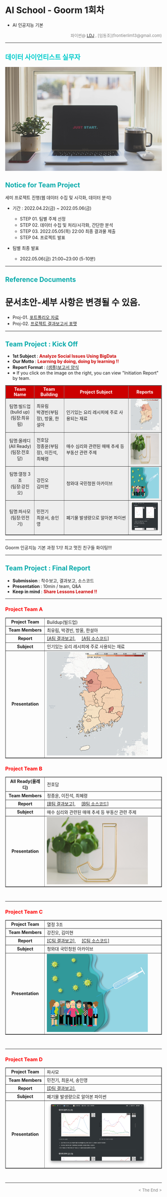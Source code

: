 
# AI School - Goorm 1회차
* AI 인공지능 기본

<div align='right'>
    <font size=2 color='gray'>파이썬@ <font color='blue'>
       <a href='https://www.facebook.com/dongjo.lim.7'>LDJ</a>
    </font>, [임동조](frontierlim13@gmail.com)</font></div>
<hr>

<h2><font color="#00CCCC"><b>데이터 사이언티스트 실무자</b></font></h2>

<img src="./images/just_start.jpg">

## <font color='#00AAAA'>Notice for Team Project</font>

세미 프로젝트 진행(웹 데이터 수집 및 시각화, 데이터 분석)
* 기간 : 2022.04.22(금) ~ 2022.05.06(금) <br>
  * STEP 01. 팀별 주제 선정 <br>
  * STEP 02. 데이터 수집 및 처리/시각화, 간단한 분석<br>
  * STEP 03. 2022.05.05(목) 22:00 최종 결과물 제출<br>
  * STEP 04. 프로젝트 발표<br>
  
* 팀별 최종 발표   <br>
  * 2022.05.06(금) 21:00~23:00 (5-10분)
<hr>

## <font color='#00AAAA'>Reference Documents</font>

# 문서초안-세부 사항은 변경될 수 있음.
- Proj-01. [포트폴리오 자료      ][proj-01]
- Proj-02. [프로젝트 결과보고서 포맷   ][proj-02]


[proj-01]:  ./docu/Goorm10_프로젝트보고서_포맷_OOO팀.docx "Go proj-01"
[proj-02]:  ./docu/팀별프로젝트수행_결과작성양식_kdigital.pptx "Go proj-02"

<hr>


##  <font color='#00AAAA'>Team Project : Kick Off</font>

- <b>1st Subject </b>: <font color='#CC0000'><b>Analyze Social Issues Using BigData </b></font>
- <b>Our Motto   </b>: <font color='#CC0000'><b>Learning by doing, doing by learning !! </b></font>
- <b>Report Format </b>: <a href="./docu/Goorm10_프로젝트보고서_포맷_OOO팀.docx">(샘플)보고서 양식</a>
- ※ If you click on the image on the right, you can view "Initiation Report" by team.


<div align="left">
<table border=1 bgcolor="#EEEEEE">
	<tr bgcolor="#CC0000">
		<td width="100">
		<div align="center"><font color="#FFFFFF"><b>Team Name</b></font></div>
		</td>
		<td width="100">
		<div align="center"><font color="#FFFFFF"><b>Team Building</b></font></div>
		</td>
		<td width="300">
		<div align="center"><font color="#FFFFFF"><b>Project Subject</b></font></div>
		</td>
		<td width="120">
		<div align="center"><font color="#FFFFFF"><b>Reports</b></font></div>
		</td>
	</tr>
	<tr>
		<td>
        <div align="center"> 팀명:빌드업(bulid up)<br/>(팀장:최유림)<br/> 
            <b></b>
		</div>
		</td>
		<td>
            <div align="left">최유림<br/>박경빈(부팀장), 방울, 한설아</div>
        </td>
		<td>
			<div align="left"> 인기있는 요리 레시피에 주로 사용되는 재료 </div></td>
		<td>
            <div align="center"> <a href="#">
				<img src='images/01_pic.png' width=200 height=100  alt="빌드업"></a>    
            </div>
        </td>
	</tr>
	<tr>
		<td>
        <div align="center"> 팀명:올레디(All Ready)<br/>(팀장:전호담)<br/> 
            <b></b>
		</div>
		</td>
		<td>
            <div align="left">전호담<br/>정종윤(부팀장), 이진석, 최혜령</div>
        </td>
		<td>
			<div align="left"> 매수 심리와 관련된 매매 추세 등 부동산 관련 주제 </div></td>
		<td>
            <div align="center"> <a href="#">
				<img src='images/02_image.jpg' width=200 height=100  alt="올레디"></a>    
            </div>
        </td>
	</tr>
	<tr>
		<td>
        <div align="center"> 팀명:열정 3조<br/>(팀장:강진오)<br/> 
            <b></b>
		</div>
		</td>
		<td>
            <div align="left">강진오<br/> 김미현 </div>
        </td>
		<td>
			<div align="left"> 청와대 국민청원 아카이브 </div></td>
		<td>
            <div align="center"><a href="#">
				<img src='images/03_LikeLion.png' width=200 height=100 alt="열정 3조"></a>    
            </div>
        </td>
	</tr>
	<tr>
		<td>
        <div align="center"> 팀명:파사모 <br/>(팀장:민전기)<br/> 
            <b></b>
		</div>
		</td>
		<td>
            <div align="left">민전기<br/> 최윤서, 송인영 </div>
        </td>
		<td>
			<div align="left"  > 폐기물 발생량으로 알아본 파이썬 </div></td>
		<td>
            <div align="center"> <a href="#">
				<img src='images/04_image.png' width=200 height=100 alt="파사모"></a>    
            </div>
        </td>
	</tr>
</table>
</div>
<hr>

Goorm 인공지능 기본 과정 1기! 최고 멋진 친구들 화이팅!!!
<hr>

##  <font color='#00AAAA'>Team Project : Final Report</font>
- <b>Submission   </b>: 착수보고, 결과보고, 소스코드
- <b>Presentation </b>: 10min / team, Q&A
- <b>Keep in mind </b>: <font color='#CC0000'><b> Share Lessons Learned !! </b></font>

<hr>

### <font color="red">Project Team A </font>

<div align="left" width=100%>
	<table border=1 width=100%>
		<tr>
			<td width="25%"><div align="center"><b>Project Team</b></div></td>
			<td width="75%"><div align="left"> Buildup(빌드업) </div>
			</td>
		</tr>
		<tr>
			<td><div align="center"><b>Team Members</b></div></td>
			<td><div align="left" > 최유림, 박경빈, 방울, 한설아 </div></td>
		</tr>
		<tr>
			<td><div align="center"><b>Report</b></div></td>
			<td>
				<div align="left" > 
					<a href="#">[A팀 결과보고]</a>, &nbsp;&nbsp;&nbsp; 
					<a href="reports/Team_A_code/">[A팀 소스코드]</a>  
				</div>
			</td>
		</tr>
		<tr>
			<td><div align="center"><b>Subject</b></div></td>
			<td><div align="left" > 인기있는 요리 레시피에 주로 사용되는 재료 </div></td>
		</tr>
		<tr>
			<td><div align="center"><b>Presentation</b></div></td>
			<td>
				<div align="left" >
				<a href="#">
					<img src="images/01_pic.png" width="90%">
				</a>
				</div>
			</td>
		</tr>
	</table>
</div>

### <font color="red">Project Team B </font>

<div align="left" width=100%>
<table border=1 width=100%>
	<tr>
		<td width="25%"><div align="center"><b>All Ready(올레디)</b></div></td>
		<td width="75%"><div align="left" > 전호담 </div></td>
	</tr>
	<tr>
		<td><div align="center"><b>Team Members</b></div></td>
		<td><div align="left" > 정종윤, 이진석, 최혜령 </div></td>
	</tr>
	<tr>
		<td><div align="center"><b>Report</b></div></td>
		<td>
			<div align="left" > 
				<a href="reports/Team_B_code/">[B팀 결과보고]</a>, &nbsp;&nbsp;&nbsp; 
				<a href="reports/Team_B_code/">[B팀 소스코드]</a>  
			</div>
		</td>
	</tr>
	<tr>
		<td><div align="center"><b>Subject</b></div></td>
		<td><div align="left" > 매수 심리와 관련된 매매 추세 등 부동산 관련 주제 </div></td>
	</tr>
	<tr>
		<td><div align="center"><b>Presentation</b></div></td>
		<td>
			<div align="left" >
				<a href="reports/Team_B_code/">
					<img src="images/02_image.jpg" width="90%">
				</a>
			</div>
		</td>
	</tr>
</table>
</div>
<br>
<hr>


### <font color="red">Project Team C </font>

<div align="left" width=100%>
<table border=1 width=100%>
	<tr>
		<td width="25%"><div align="center"><b>Project Team</b></div></td>
		<td width="75%"><div align="left" > 열정 3조 </div></td>
	</tr>
	<tr>
		<td><div align="center"><b>Team Members</b></div></td>
		<td><div align="left" > 강진오, 김미현 </div></td>
	</tr>
	<tr>
		<td><div align="center"><b>Report</b></div></td>
		<td>
			<div align="left" > 
				<a href="reports/#">[C팀 결과보고]</a>, &nbsp;&nbsp;&nbsp; 
				<a href="reports/Team_D_code">[C팀 소스코드]</a>  
			</div>
		</td>
	</tr>
	<tr>
		<td><div align="center"><b>Subject</b></div></td>
		<td><div align="left" > 청와대 국민청원 아카이브 </div></td>
	</tr>
	<tr>
		<td><div align="center"><b>Presentation</b></div></td>
		<td>
			<div align="left" >
				<a href="#">
					<img src="images/03_LikeLion.png" width="90%">
				</a>
			</div>
		</td>
	</tr>
</table>
</div>
<br>
<hr>

### <font color="red">Project Team D </font>

<div align="left" width=100%>
<table border=1 width=100%>
	<tr>
		<td width="25%"><div align="center"><b>Project Team</b></div></td>
		<td width="75%"><div align="left" > 파사모 </div></td>
	</tr>
	<tr>
		<td><div align="center"><b>Team Members</b></div></td>
		<td><div align="left" > 민전기, 최윤서, 송인영 </div></td>
	</tr>
	<tr>
		<td><div align="center"><b>Report</b></div></td>
		<td>
			<div align="left" > 
				<a href="">[D팀 결과보고]</a>, &nbsp;&nbsp;&nbsp; 
			</div>
		</td>		
	</tr>
	<tr>
		<td><div align="center"><b>Subject</b></div></td>
		<td><div align="left" > 폐기물 발생량으로 알아본 파이썬 </div></td>
	</tr>
	<tr>
		<td><div align="center"><b>Presentation</b></div></td>
		<td>
			<div align="left" >
				<a href="#">
					<img src="images/04_image.png" width="90%">
				</a>
			</div>
		</td>
	</tr>
</table>
</div>
<br>
<hr>
<div align='right'><font size=2 color='gray'> &lt; The End &gt; </font></div>

